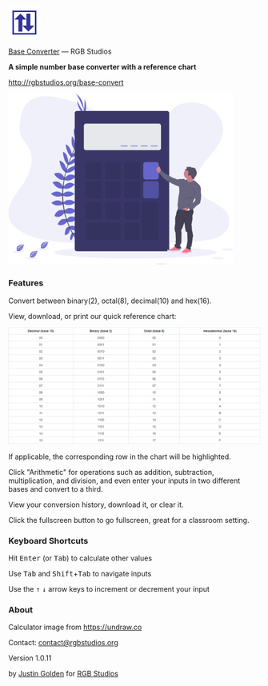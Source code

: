 <img src="logo.svg" width="64px">

[Base Converter](http://rgbstudios.org/base-convert) &mdash; RGB Studios

**A simple number base converter with a reference chart**

http://rgbstudios.org/base-convert

<img src="calculator.svg" width="450px">

### Features

Convert between binary(2), octal(8), decimal(10) and hex(16).

View, download, or print our quick reference chart:

<img src="chart.png">

If applicable, the corresponding row in the chart will be highlighted.

Click "Arithmetic" for operations such as addition, subtraction, multiplication, and division, and even enter your inputs in two different bases and convert to a third.

View your conversion history, download it, or clear it.

Click the fullscreen button to go fullscreen, great for a classroom setting.

### Keyboard Shortcuts

Hit <kbd>Enter</kbd> (or <kbd>Tab</kbd>) to calculate other values

Use <kbd>Tab</kbd> and <kbd>Shift</kbd>+<kbd>Tab</kbd> to navigate inputs

Use the <kbd>&uarr;</i></kbd> <kbd>&darr;</i></kbd> arrow keys to increment or decrement your input

### About

Calculator image from https://undraw.co

Contact: [contact@rgbstudios.org](mailto:contact@rgbstudios.org)

Version 1.0.11

by [Justin Golden](https://justingolden21.github.io) for [RGB Studios](https://rgbstudios.org)
